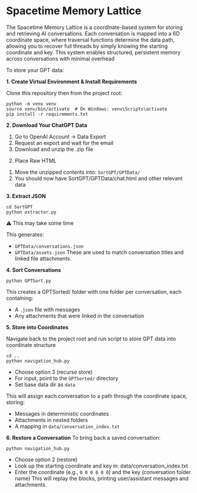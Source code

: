 # Spacetime Memory Lattice
The Spacetime Memory Lattice is a coordinate-based system for storing and retrieving AI conversations. Each conversation is mapped into a 6D coordinate space, where traversal functions determine the data path, allowing you to recover full threads by simply knowing the starting coordinate and key. This system enables structured, persistent memory across conversations with minimal overhead

To store your GPT data:

**1. Create Virtual Environment & Install Requirements**

Clone this repository then from the project root:
```
python -m venv venv
source venv/bin/activate  # On Windows: venv\Scripts\activate
pip install -r requirements.txt
```

**2. Download Your ChatGPT Data**
1) Go to OpenAI Account → Data Export
2) Request an export and wait for the email
3) Download and unzip the .zip file

2. Place Raw HTML
1) Move the unzipped contents into:
`SortGPT/GPTData/`
2) You should now have SortGPT/GPTData/chat.html and other relevant data

**3. Extract JSON**

```
cd SortGPT
python extractor.py
```

⚠️ This may take some time

This generates:
  * `GPTData/conversations.json`
  * `GPTData/assets.json`
These are used to match conversation titles and linked file attachments.

**4. Sort Conversations**
```
python GPTSort.py
```
This creates a GPTSorted/ folder with one folder per conversation, each containing:
  * A `.json` file with messages
  * Any attachments that were linked in the conversation

**5. Store into Coordinates**

Navigate back to the project root and run script to store GPT data into coordinate structure
```
cd ..
python navigation_hub.py
```
  * Choose option 3 (recurse store)
  * For input, point to the `GPTSorted/` directory
  * Set base data dir as `data`

This will assign each conversation to a path through the coordinate space, storing:
  * Messages in deterministic coordinates
  * Attachments in nested folders
  * A mapping in `data/conversation_index.txt`

**6. Restore a Conversation**
To bring back a saved conversation:
```
python navigation_hub.py
```
  * Choose option 2 (restore)
  * Look up the starting coordinate and key in:
  data/conversation_index.txt
  * Enter the coordinate (e.g., `0 0 0 0 0 0`)
  and the key (conversation folder name)
This will replay the blocks, printing user/assistant messages and attachments.

